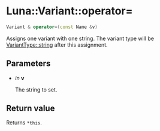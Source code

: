 # Luna::Variant::operator=

```c++
Variant & operator=(const Name &v)
```

Assigns one variant with one string. The variant type will be [VariantType::string](group___runtime_1ggac1ce0b9d7902d01bfd860c08aed25233ab45cffe084dd3d20d928bee85e7b0f21.md) after this assignment. 



## Parameters
* *in* **v**

    The string to set. 

## Return value
Returns `*this`. 

